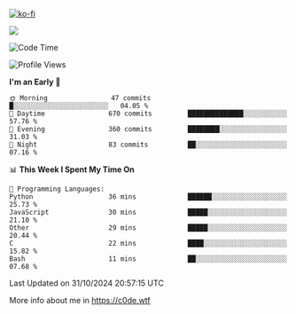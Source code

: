[![ko-fi](https://ko-fi.com/img/githubbutton_sm.svg)](https://ko-fi.com/Z8Z4Y2LKX)

<a href="https://wakatime.com"><img src="https://wakatime.com/share/@c0dezin/b7f18a7c-ab3a-40b8-8bc7-b1b7bf71f1d6.svg" /></a>

<!--START_SECTION:waka-->
![Code Time](http://img.shields.io/badge/Code%20Time-133%20hrs%2024%20mins-blue)

![Profile Views](http://img.shields.io/badge/Profile%20Views-2-blue)

**I'm an Early 🐤** 

```text
🌞 Morning                47 commits          █░░░░░░░░░░░░░░░░░░░░░░░░   04.05 % 
🌆 Daytime                670 commits         ██████████████░░░░░░░░░░░   57.76 % 
🌃 Evening                360 commits         ████████░░░░░░░░░░░░░░░░░   31.03 % 
🌙 Night                  83 commits          ██░░░░░░░░░░░░░░░░░░░░░░░   07.16 % 
```


📊 **This Week I Spent My Time On** 

```text
💬 Programming Languages: 
Python                   36 mins             ██████░░░░░░░░░░░░░░░░░░░   25.73 % 
JavaScript               30 mins             █████░░░░░░░░░░░░░░░░░░░░   21.10 % 
Other                    29 mins             █████░░░░░░░░░░░░░░░░░░░░   20.44 % 
C                        22 mins             ████░░░░░░░░░░░░░░░░░░░░░   15.82 % 
Bash                     11 mins             ██░░░░░░░░░░░░░░░░░░░░░░░   07.68 % 
```


 Last Updated on 31/10/2024 20:57:15 UTC
<!--END_SECTION:waka-->

More info about me in https://c0de.wtf
